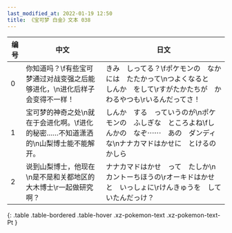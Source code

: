 ```yaml
---
last_modified_at: 2022-01-19 12:50
title: 《宝可梦 白金》文本 038
---
```

| 编号 | 中文 | 日文 |
| ---- | ---- | ---- |
| 0 | 你知道吗？\f有些宝可梦通过对战变强之后能够进化，\n进化后样子会变得不一样！ | きみ　しってる？\fポケモンの　なかには　たたかって\nつよくなると　しんか　をして\rすがたかたちが　かわるやつも\rいるんだってさ！ |
| 1 | 宝可梦的神奇之处\n就在于会进化啊。\f进化的秘密……不知道潇洒的\n山梨博士能不能解开。 | しんか　する　っていうのが\nポケモンの　ふしぎな　ところよね\fしんかの　なぞ⋯⋯　あの　ダンディな\nナナカマドはかせに　とけるのかしら |
| 2 | 说到山梨博士，他现在\n是不是和关都地区的大木博士\r一起做研究啊？ | ナナカマドはかせ　って　たしか\nカントーちほうの\rオーキドはかせと　いっしょに\rけんきゅうを　していたんだっけ？ |
{: .table .table-bordered .table-hover .xz-pokemon-text .xz-pokemon-text-Pt }